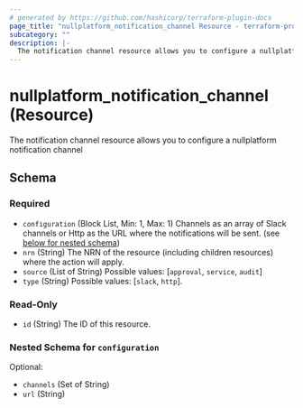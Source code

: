 ```yaml
---
# generated by https://github.com/hashicorp/terraform-plugin-docs
page_title: "nullplatform_notification_channel Resource - terraform-provider-nullplatform"
subcategory: ""
description: |-
  The notification channel resource allows you to configure a nullplatform notification channel
---
```


# nullplatform_notification_channel (Resource)

The notification channel resource allows you to configure a nullplatform notification channel



<!-- schema generated by tfplugindocs -->
## Schema

### Required

- `configuration` (Block List, Min: 1, Max: 1) Channels as an array of Slack channels or Http as the URL where the notifications will be sent. (see [below for nested schema](#nestedblock--configuration))
- `nrn` (String) The NRN of the resource (including children resources) where the action will apply.
- `source` (List of String) Possible values: [`approval`, `service`, `audit`]
- `type` (String) Possible values: [`slack`, `http`].

### Read-Only

- `id` (String) The ID of this resource.

<a id="nestedblock--configuration"></a>
### Nested Schema for `configuration`

Optional:

- `channels` (Set of String)
- `url` (String)
